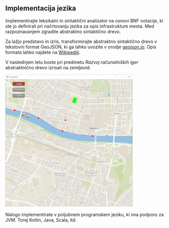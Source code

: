 ## Implementacija jezika

Implementirajte leksikalni in sintaktični analizator na osnovi BNF notacije, ki ste jo definirali pri načrtovanju jezika za opis infrastrukture mesta. Med razpoznavanjem zgradite abstraktno sintaktično drevo.

Za lažjo predstavo in izris, transformirajte abstraktno sintaktično drevo v tekstovni format GeoJSON, ki ga lahko uvozite v orodje [geojson.io](https://geojson.io). Opis formata lahko najdete na [Wikipediji](https://en.m.wikipedia.org/wiki/GeoJSON).

V naslednjem letu boste pri predmetu *Razvoj računalniških iger* abstraktnično drevo izrisali na zemljevid:

![rri](rri.png)

Nalogo implementirate v poljubnem programskem jeziku, ki ima podporo za JVM. Torej Kotlin, Java, Scala, itd.
